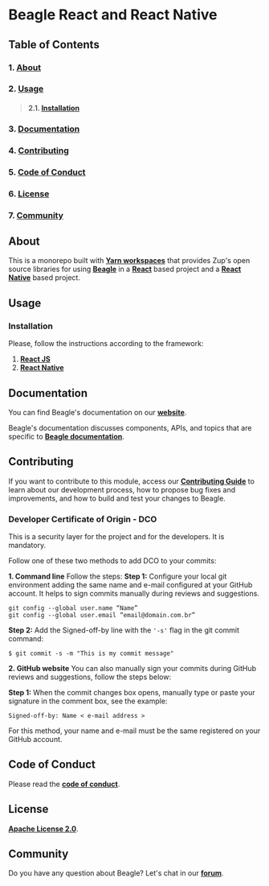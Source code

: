 # **Beagle React and React Native**

## **Table of Contents**

### 1. [**About**](#about)
### 2. [**Usage**](#-usage)
>#### 2.1. [**Installation**](#installation)
### 3. [**Documentation**](#documentation)
### 4. [**Contributing**](#contributing)
### 5. [**Code of Conduct**](#code-of-conduct)
### 6. [**License**](#license)
### 7. [**Community**](#community)

## **About**
This is a monorepo built with [**Yarn workspaces**](https://classic.yarnpkg.com/en/docs/workspaces/) that provides Zup's open source libraries for using [**Beagle**](https://docs.usebeagle.io/v/v1.0-en/) in a [**React**](https://reactjs.org) based project and a [**React Native**](https://reactnative.dev/) based project.

## **Usage**
### **Installation**
Please, follow the instructions according to the framework:
1. [**React JS**](/packages/beagle-react/README.md)
1. [**React Native**](/packages/beagle-react-native/README.md)

## **Documentation**

You can find Beagle's documentation on our [**website**][site].

Beagle's documentation discusses components, APIs, and topics that are specific to [**Beagle documentation**][b-docs].

[site]: https://usebeagle.io/
[b-docs]: https://docs.usebeagle.io/

## **Contributing**

If you want to contribute to this module, access our [**Contributing Guide**][contribute] to learn about our development process, how to propose bug fixes and improvements, and how to build and test your changes to Beagle.

[contribute]: https://github.com/ZupIT/beagle-ios/blob/main/CONTRIBUTING.md

### **Developer Certificate of Origin - DCO**

 This is a security layer for the project and for the developers. It is mandatory.
 
 Follow one of these two methods to add DCO to your commits:
 
**1. Command line**
 Follow the steps: 
 **Step 1:** Configure your local git environment adding the same name and e-mail configured at your GitHub account. It helps to sign commits manually during reviews and suggestions.

 ```
git config --global user.name “Name”
git config --global user.email “email@domain.com.br”
```

**Step 2:** Add the Signed-off-by line with the `'-s'` flag in the git commit command:

```
$ git commit -s -m "This is my commit message"
```

**2. GitHub website**
You can also manually sign your commits during GitHub reviews and suggestions, follow the steps below: 

**Step 1:** When the commit changes box opens, manually type or paste your signature in the comment box, see the example:

```
Signed-off-by: Name < e-mail address >
```

For this method, your name and e-mail must be the same registered on your GitHub account.

## **Code of Conduct**

Please read the [**code of conduct**](https://github.com/ZupIT/beagle/blob/main/CODE_OF_CONDUCT.md).

## **License**

[**Apache License 2.0**](https://github.com/ZupIT/beagle-web-react/blob/main/LICENSE).


## **Community**
Do you have any question about Beagle? Let's chat in our [**forum**](https://forum.zup.com.br/). 